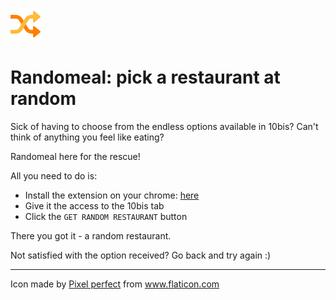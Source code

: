 ![alt text](randomeal/resources/icon48.png)

# Randomeal: pick a restaurant at random

Sick of having to choose from the endless options available in 10bis? Can't think of anything you feel like eating?

Randomeal here for the rescue!

All you need to do is:
- Install the extension on your chrome: [here](https://chrome.google.com/webstore/detail/randomeal/apninbblkbgpnahempblgggeijmfcnom?hl=en)
- Give it the access to the 10bis tab 
- Click the `GET RANDOM RESTAURANT` button

There you got it - a random restaurant.

Not satisfied with the option received? Go back and try again :)


---
<div>Icon made by <a href="https://www.flaticon.com/authors/pixel-perfect" title="Pixel perfect">Pixel perfect</a> from <a href="https://www.flaticon.com/" title="Flaticon">www.flaticon.com</a></div>